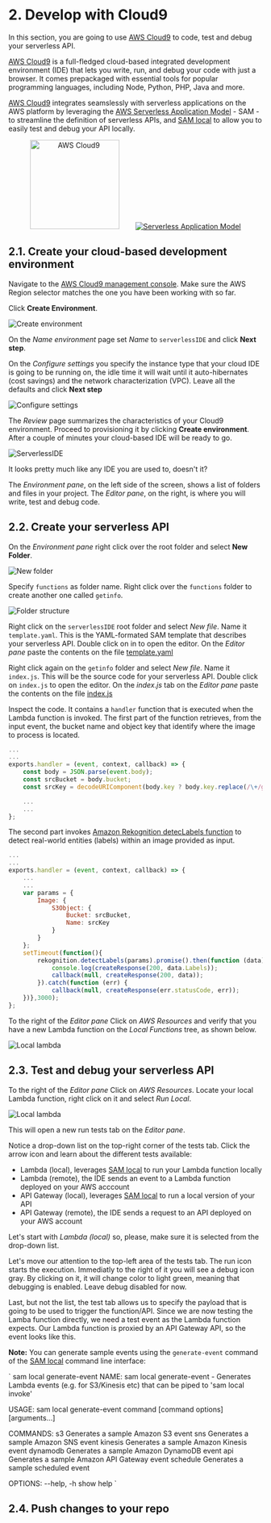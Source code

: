 # 2. Develop with Cloud9

In this section, you are going to use [AWS Cloud9](https://aws.amazon.com/cloud9/) to code, test and debug your serverless API. 

[AWS Cloud9](https://aws.amazon.com/cloud9/) is a full-fledged cloud-based integrated development environment (IDE) that lets you write, run, and debug your code with just a browser. It comes prepackaged with essential tools for popular programming languages, including Node, Python, PHP, Java and more.

[AWS Cloud9](https://aws.amazon.com/cloud9/) integrates seamslessly with serverless applications on the AWS platform by leveraging the [AWS Serverless Application Model](https://github.com/awslabs/serverless-application-model) - SAM - to streamline the definition of serverless APIs, and [SAM local](https://github.com/awslabs/aws-sam-local) to allow you to easily test and debug your API locally.

<center>
<a href="https://aws.amazon.com/cloud9/" target=_blank><img src="../images/aws-cloud9.png" alt="AWS Cloud9" height="177px"/></a>
&nbsp;&nbsp;&nbsp;&nbsp;&nbsp;&nbsp;
<a href="https://github.com/awslabs/serverless-application-model" target=_blank><img src="../images/sam.png" alt="Serverless Application Model"/></a>
</center>

## 2.1. Create your cloud-based development environment

Navigate to the [AWS Cloud9 management console](https://console.aws.amazon.com/cloud9/home). Make sure the AWS Region selector matches the one you have been working with so far. 

Click **Create Environment**.

![Create environment](../images/2100-cloud9-create-environment.png)

On the *Name environment* page set *Name* to `serverlessIDE` and click **Next step**.

On the *Configure settings* you specify the instance type that your cloud IDE is going to be running on, the idle time it will wait until it auto-hibernates (cost savings) and the network characterization (VPC). Leave all the defaults and click **Next step**

![Configure settings](../images/2101-cloud9-environment-settings.png)

The *Review* page summarizes the characteristics of your Cloud9 environment. Proceed to provisioning it by clicking **Create environment**. After a couple of minutes your cloud-based IDE will be ready to go.

![ServerlessIDE](../images/2103-cloud9-environment.png)

It looks pretty much like any IDE you are used to, doesn't it? 

The *Environment pane*, on the left side of the screen, shows a list of folders and files in your project. The *Editor pane*, on the right, is where you will write, test and debug code.  

## 2.2. Create your serverless API

On the *Environment pane* right click over the root folder and select **New Folder**.

![New folder](../images/2200-cloud9-new-folder.png)

Specify `functions` as folder name. Right click over the `functions` folder to create another one called `getinfo`.

![Folder structure](../images/2201-cloud9-folder-structure.png)

Right click on the `serverlessIDE` root folder and select *New file*. Name it `template.yaml`. This is the YAML-formated SAM template that describes your serverless API. Double click on in to open the editor. On the *Editor pane* paste the contents on the file [template.yaml](../../template.yaml)

Right click again on the `getinfo` folder and select *New file*. Name it `index.js`. This will be the source code for your serverless API. Double click on `index.js` to open the editor. On the *index.js* tab on the *Editor pane* paste the contents on the file [index.js](../../functions/getinfo/index.js)

Inspect the code. It contains a `handler` function that is executed when the Lambda function is invoked. The first part of the function retrieves, from the input event, the bucket name and object key that identify where the image to process is located.

```javascript
...
...
exports.handler = (event, context, callback) => {
    const body = JSON.parse(event.body);
    const srcBucket = body.bucket;
    const srcKey = decodeURIComponent(body.key ? body.key.replace(/\+/g, " ") : null); 

    ...
    ...
};
``` 


The second part invokes [Amazon Rekognition detecLabels function](https://docs.aws.amazon.com/AWSJavaScriptSDK/latest/AWS/Rekognition.html#detectLabels-property) to detect real-world entities (labels) within an image provided as input.

```javascript
...
...
exports.handler = (event, context, callback) => {
    ...
    ...
    var params = {
        Image: {
            S3Object: {
                Bucket: srcBucket,
                Name: srcKey 
            }
        }
    };
    setTimeout(function(){
        rekognition.detectLabels(params).promise().then(function (data) {
            console.log(createResponse(200, data.Labels));
            callback(null, createResponse(200, data));
        }).catch(function (err) {
            callback(null, createResponse(err.statusCode, err));
    })},3000);
};
``` 

To the right of the *Editor pane* Click on *AWS Resources* and verify that you have a new Lambda function on the *Local Functions* tree, as shown below.

![Local lambda](../images/2202-cloud9-local-lambda.png)


## 2.3. Test and debug your serverless API

To the right of the *Editor pane* Click on *AWS Resources*. Locate your local Lambda function, right click on it and select *Run Local*.

![Local lambda](../images/2203-cloud9-local-lambda-run.png)

This will open a new run tests tab on the *Editor pane*.


Notice a drop-down list on the top-right corner of the tests tab. Click the arrow icon and learn about the different tests available:

* Lambda (local), leverages [SAM local](https://github.com/awslabs/aws-sam-local) to run your Lambda function locally 
* Lambda (remote), the IDE sends an event to a Lambda function deployed on your AWS acccount
* API Gateway (local), leverages [SAM local](https://github.com/awslabs/aws-sam-local) to run a local version of your API
* API Gateway (remote), the IDE sends a request to an API deployed on your AWS account

Let's start with *Lambda (local)* so, please, make sure it is selected from the drop-down list.


Let's move our attention to the top-left area of the tests tab. The run icon starts the execution. Immediatly to the right of it you will see a debug icon gray. By clicking on it, it will change color to light green, meaning that debugging is enabled. Leave debug disabled for now.


Last, but not the list, the test tab allows us to specify the payload that is going to be used to trigger the function/API. Since we are now testing the Lamba function directly, we need a test event as the Lambda function expects. Our Lambda function is proxied by an API Gateway API, so the event looks like this.



**Note:** You can generate sample events using the `generate-event` command of the [SAM local](https://github.com/awslabs/aws-sam-local) command line interface:

`
sam local generate-event
NAME:
   sam local generate-event - Generates Lambda events (e.g. for S3/Kinesis etc) that can be piped to 'sam local invoke'

USAGE:
   sam local generate-event command [command options] [arguments...]

COMMANDS:
     s3        Generates a sample Amazon S3 event
     sns       Generates a sample Amazon SNS event
     kinesis   Generates a sample Amazon Kinesis event
     dynamodb  Generates a sample Amazon DynamoDB event
     api       Generates a sample Amazon API Gateway event
     schedule  Generates a sample scheduled event

OPTIONS:
   --help, -h  show help
`






## 2.4. Push changes to your repo


